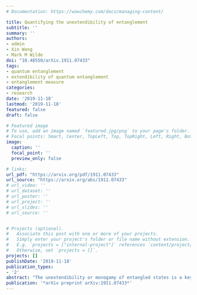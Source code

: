 ```yaml
---
# Documentation: https://wowchemy.com/docs/managing-content/

title: Quantifying the unextendibility of entanglement
subtitle: ''
summary: ''
authors:
- admin
- Xin Wang
- Mark M Wilde
doi: "10.48550/arXiv.1911.07433"
tags: 
- quantum entanglement
- extendibility of quantum entanglement
- entanglement measure
categories: 
- research
date: '2019-11-18'
lastmod: '2019-11-18'
featured: false
draft: false

# Featured image
# To use, add an image named `featured.jpg/png` to your page's folder.
# Focal points: Smart, Center, TopLeft, Top, TopRight, Left, Right, BottomLeft, Bottom, BottomRight.
image:
  caption: ''
  focal_point: ''
  preview_only: false

# links:
url_pdf: "https://arxiv.org/pdf/1911.07433"
url_source: "https://arxiv.org/abs/1911.07433"
# url_video: ''
# url_dataset: ''
# url_poster: ''
# url_project: ''
# url_slides: ''
# url_source: ''


# Projects (optional).
#   Associate this post with one or more of your projects.
#   Simply enter your project's folder or file name without extension.
#   E.g. `projects = ["internal-project"]` references `content/project/deep-learning/index.md`.
#   Otherwise, set `projects = []`.
projects: []
publishDate: '2019-11-18'
publication_types:
- '2'
abstract: "The unextendibility or monogamy of entangled states is a key property of quantum entanglement. Unlike conventional ways of expressing entanglement monogamy via entanglement measure inequalities, we introduce a state-dependent set of free states to quantify the unextendibility of a bipartite quantum state. First, we define a family of entanglement measures called unextendible entanglement. Given a bipartite state ρAB, the key idea behind these measures is to minimize a divergence between ρAB and any possible reduced state ρAB′ of an extension ρABB′ of ρAB. These measures are intuitively motivated by the fact that the more that a bipartite state is entangled, the less that each of its individual systems can be entangled with a third party. Second, we show that the unextendible entanglement is an entanglement monotone under two-extendible operations, which include local operations and one-way classical communication as a special case. Unextendible entanglement has several other desirable properties, including normalization and faithfulness. As practical applications, we show that the unextendible entanglement provides efficiently computable benchmarks for the rate of exact secret key distillation and entanglement distillation and the overhead of probabilistic secret key or entanglement distillation."
publication: '*arXiv preprint arXiv:1911.07433*'
---
```

